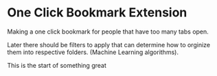 # One Click Bookmark Extension

Making a one click bookmark for people that have too many tabs open.

Later there should be filters to apply that can determine how to orginize them into respective folders. (Machine Learning algorithms).

This is the start of something great
